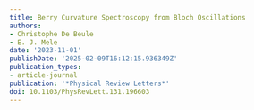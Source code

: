 ```yaml
---
title: Berry Curvature Spectroscopy from Bloch Oscillations
authors:
- Christophe De Beule
- E. J. Mele
date: '2023-11-01'
publishDate: '2025-02-09T16:12:15.936349Z'
publication_types:
- article-journal
publication: '*Physical Review Letters*'
doi: 10.1103/PhysRevLett.131.196603
---
```


